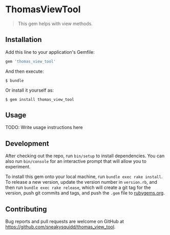 # ThomasViewTool

> This gem helps with view methods.

## Installation

Add this line to your application's Gemfile:

```ruby
gem 'thomas_view_tool'
```

And then execute:

    $ bundle

Or install it yourself as:

    $ gem install thomas_view_tool

## Usage

TODO: Write usage instructions here

## Development

After checking out the repo, run `bin/setup` to install dependencies. You can also run `bin/console` for an interactive prompt that will allow you to experiment.

To install this gem onto your local machine, run `bundle exec rake install`. To release a new version, update the version number in `version.rb`, and then run `bundle exec rake release`, which will create a git tag for the version, push git commits and tags, and push the `.gem` file to [rubygems.org](https://rubygems.org).

## Contributing

Bug reports and pull requests are welcome on GitHub at https://github.com/sneakysquidd/thomas_view_tool.

